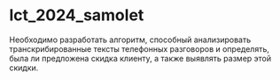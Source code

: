 # lct_2024_samolet
Необходимо разработать алгоритм, способный анализировать транскрибированные тексты телефонных разговоров и определять, была ли предложена скидка клиенту, а также выявлять размер этой скидки.
